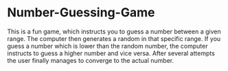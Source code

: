 # Number-Guessing-Game
This is a fun game, which instructs you to guess a number between a given range. The computer then generates a random in that specific range. If you guess a number which is lower than the random number, the computer instructs to guess a higher number and vice versa. After several attempts the user finally manages to converge to the actual number.
